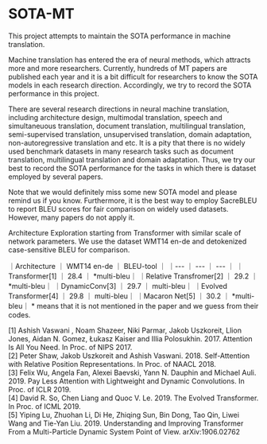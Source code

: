 # SOTA-MT
This project attempts to maintain the SOTA performance in machine translation.

Machine translation has entered the era of neural methods, which attracts more and more researchers. Currently, hundreds of MT papers are published each year and it is a bit difficult for researchers to know the SOTA models in each research direction. Accordingly, we try to record the SOTA performance in this project.

There are several research directions in neural machine translation, including architecture design, multimodal translation, speech and simultaneuous translation, document translation, multilingual translation, semi-supervised translation, unsupervised translation, domain adaptation, non-autoregressive translation and etc. It is a pity that there is no widely used benchmark datasets in many research tasks such as document translation, multilingual translation and domain adaptation. Thus, we try our best to record the SOTA performance for the tasks in which there is dataset employed by several papers.

Note that we would definitely miss some new SOTA model and please remind us if you know. Furthermore, it is the best way to employ SacreBLEU to report BLEU scores for fair comparison on widely used datasets. However, many papers do not apply it.

Architecture Exploration starting from Transformer with similar scale of network parameters. We use the dataset WMT14 en-de and detokenized case-sensitive BLEU for comparison.


｜Architecture             ｜  WMT14 en-de  ｜    BLEU-tool ｜
｜--- ｜ --- ｜ --- ｜
｜Transformer[1]           ｜    28.4       ｜    \*multi-bleu｜
｜Relative Transfromer[2]  ｜    29.2       ｜    \*multi-bleu｜
｜DynamicConv[3]           ｜    29.7       ｜    multi-bleu｜
｜Evolved Transformer[4]   ｜    29.8       ｜    multi-bleu｜
｜Macaron Net[5]           ｜    30.2       ｜    \*multi-bleu｜
\* means that it is not mentioned in the paper and we guess from their codes.

[1] Ashish Vaswani , Noam Shazeer, Niki Parmar, Jakob Uszkoreit, Llion Jones, Aidan N. Gomez, Łukasz Kaiser and Illia Polosukhin. 2017. Attention Is All You Need. In Proc. of NIPS 2017.\
[2] Peter Shaw, Jakob Uszkoreit and Ashish Vaswani. 2018. Self-Attention with Relative Position Representations. In Proc. of NAACL 2018.\
[3] Felix Wu, Angela Fan, Alexei Baevski, Yann N. Dauphin and Michael Auli. 2019. Pay Less Attention with Lightweight and Dynamic Convolutions. In Proc. of ICLR 2019.\
[4] David R. So, Chen Liang and Quoc V. Le. 2019. The Evolved Transformer. In Proc. of ICML 2019.\
[5] Yiping Lu, Zhuohan Li, Di He, Zhiqing Sun, Bin Dong, Tao Qin, Liwei Wang and Tie-Yan Liu. 2019. Understanding and Improving Transformer From a Multi-Particle Dynamic System Point of View. arXiv:1906.02762
